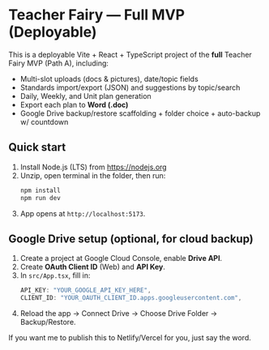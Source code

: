 # Teacher Fairy — Full MVP (Deployable)

This is a deployable Vite + React + TypeScript project of the **full** Teacher Fairy MVP (Path A), including:
- Multi-slot uploads (docs & pictures), date/topic fields
- Standards import/export (JSON) and suggestions by topic/search
- Daily, Weekly, and Unit plan generation
- Export each plan to **Word (.doc)**
- Google Drive backup/restore scaffolding + folder choice + auto-backup w/ countdown

## Quick start
1. Install Node.js (LTS) from https://nodejs.org
2. Unzip, open terminal in the folder, then run:
   ```bash
   npm install
   npm run dev
   ```
3. App opens at `http://localhost:5173`.

## Google Drive setup (optional, for cloud backup)
1. Create a project at Google Cloud Console, enable **Drive API**.
2. Create **OAuth Client ID** (Web) and **API Key**.
3. In `src/App.tsx`, fill in:
   ```ts
   API_KEY: "YOUR_GOOGLE_API_KEY_HERE",
   CLIENT_ID: "YOUR_OAUTH_CLIENT_ID.apps.googleusercontent.com",
   ```
4. Reload the app → Connect Drive → Choose Drive Folder → Backup/Restore.

If you want me to publish this to Netlify/Vercel for you, just say the word.
